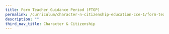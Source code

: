```yaml
---
title: Form Teacher Guidance Period (FTGP)
permalink: /curriculum/character-n-citizenship-education-cce-1/form-teacher-guidance-period-ftgp/
description: ""
third_nav_title: Character & Citizenship
---
```

